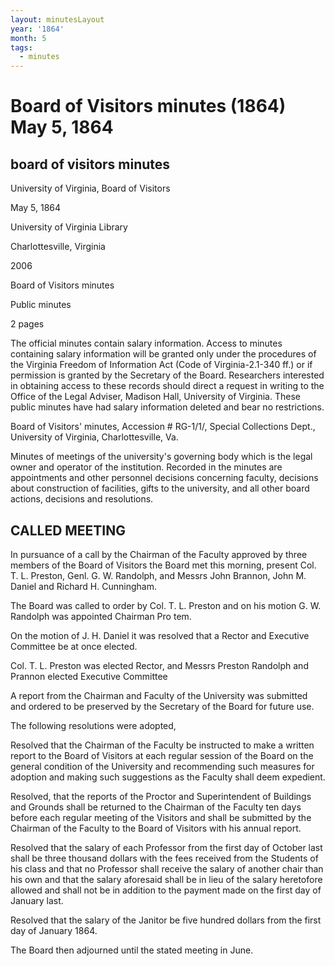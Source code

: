 ```yaml
---
layout: minutesLayout
year: '1864'
month: 5
tags:
  - minutes
---
```

Board of Visitors minutes (1864) May 5, 1864
============================================

board of visitors minutes
-------------------------

University of Virginia, Board of Visitors

May 5, 1864

University of Virginia Library

Charlottesville, Virginia

2006

Board of Visitors minutes

Public minutes

2 pages

The official minutes contain salary information. Access to minutes containing salary information will be granted only under the procedures of the Virginia Freedom of Information Act (Code of Virginia-2.1-340 ff.) or if permission is granted by the Secretary of the Board. Researchers interested in obtaining access to these records should direct a request in writing to the Office of the Legal Adviser, Madison Hall, University of Virginia. These public minutes have had salary information deleted and bear no restrictions.

Board of Visitors' minutes, Accession # RG-1/1/, Special Collections Dept., University of Virginia, Charlottesville, Va.

Minutes of meetings of the university's governing body which is the legal owner and operator of the institution. Recorded in the minutes are appointments and other personnel decisions concerning faculty, decisions about construction of facilities, gifts to the university, and all other board actions, decisions and resolutions.

CALLED MEETING
--------------

In pursuance of a call by the Chairman of the Faculty approved by three members of the Board of Visitors the Board met this morning, present Col. T. L. Preston, Genl. G. W. Randolph, and Messrs John Brannon, John M. Daniel and Richard H. Cunningham.

The Board was called to order by Col. T. L. Preston and on his motion G. W. Randolph was appointed Chairman Pro tem.

On the motion of J. H. Daniel it was resolved that a Rector and Executive Committee be at once elected.

Col. T. L. Preston was elected Rector, and Messrs Preston Randolph and Prannon elected Executive Committee

A report from the Chairman and Faculty of the University was submitted and ordered to be preserved by the Secretary of the Board for future use.

The following resolutions were adopted,

Resolved that the Chairman of the Faculty be instructed to make a written report to the Board of Visitors at each regular session of the Board on the general condition of the University and recommending such measures for adoption and making such suggestions as the Faculty shall deem expedient.

Resolved, that the reports of the Proctor and Superintendent of Buildings and Grounds shall be returned to the Chairman of the Faculty ten days before each regular meeting of the Visitors and shall be submitted by the Chairman of the Faculty to the Board of Visitors with his annual report.

Resolved that the salary of each Professor from the first day of October last shall be three thousand dollars with the fees received from the Students of his class and that no Professor shall receive the salary of another chair than his own and that the salary aforesaid shall be in lieu of the salary heretofore allowed and shall not be in addition to the payment made on the first day of January last.

Resolved that the salary of the Janitor be five hundred dollars from the first day of January 1864.

The Board then adjourned until the stated meeting in June.
